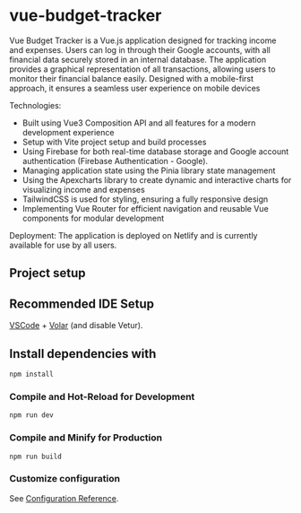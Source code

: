 # vue-budget-tracker

Vue Budget Tracker is a Vue.js application designed for tracking income and expenses. Users can log in through their Google accounts, with all financial data securely stored in an internal database. The application provides a graphical representation of all transactions, allowing users to monitor their financial balance easily. Designed with a mobile-first approach, it ensures a seamless user experience on mobile devices

Technologies:
- Built using Vue3 Composition API and all features for a modern development experience
- Setup with Vite project setup and build processes
- Using Firebase for both real-time database storage and Google account authentication (Firebase Authentication - Google).
- Managing application state using the Pinia library state management
- Using the Apexcharts library to create dynamic and interactive charts for visualizing income and expenses
- TailwindCSS is used for styling, ensuring a fully responsive design
- Implementing Vue Router for efficient navigation and reusable Vue components for modular development

Deployment:
The application is deployed on Netlify and is currently available for use by all users.

## Project setup

## Recommended IDE Setup

[VSCode](https://code.visualstudio.com/) + [Volar](https://marketplace.visualstudio.com/items?itemName=Vue.volar) (and disable Vetur).

## Install dependencies with
```
npm install
```

### Compile and Hot-Reload for Development
```
npm run dev
```

### Compile and Minify for Production
```
npm run build
```

### Customize configuration
See [Configuration Reference](https://cli.vuejs.org/config/).
